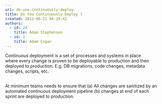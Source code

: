 ```yaml
---
uri: do-you-continuously-deploy-
title: Do You Continuously Deploy ?
created: 2012-06-21 04:10:42
authors:
  - id: 24
    title: Adam Stephensen
  - id: 1
    title: Adam Cogan
---
```





<span class='intro'> Continuous deployment is a set of processes and systems in place where&#160;every change&#160;is proven to be deployable to production and then deployed to production.&#160;E.g. <span style="white-space&#58;nowrap;">DB</span> migrations, code changes, metadata changes, scripts, etc.&#160;<div><br></div><div>At minimum teams needs to ensure that (a) All changes are sanitized by an automated&#160;continuous deployment pipeline&#160;(b)&#160;changes at end of each sprint​ are deployed to production.&#160;<br></div> </span>




